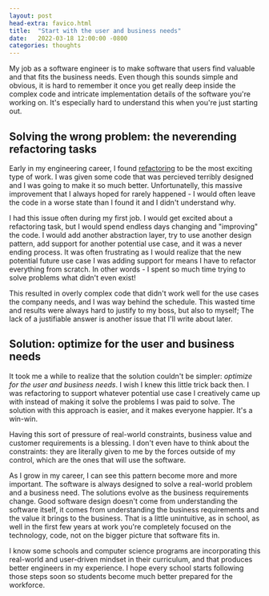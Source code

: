 ```yaml
---
layout: post
head-extra: favico.html
title:  "Start with the user and business needs"
date:   2022-03-18 12:00:00 -0800
categories: thoughts
---
```


My job as a software engineer is to make software that users find valuable and that fits the business needs.
Even though this sounds simple and obvious, it is hard to remember it once you get really deep inside the
complex code and intricate implementation details of the software you're working on.
It's especially hard to understand this when you're just starting out.

## Solving the wrong problem: the neverending refactoring tasks

Early in my engineering career, I found [refactoring](https://martinfowler.com/books/refactoring.html) to be the most exciting type of work.
I was given some code that was percieved terribly designed and I was going to make it so much better.
Unfortunatelly, this massive improvement that I always hoped for rarely happened - I would often leave the code
in a worse state than I found it and I didn't understand why.

I had this issue often during my first job. I would get excited about a refactoring task,
but I would spend endless days changing and "improving" the code.
I would add another abstraction layer, try to use another design pattern, add support for
another potential use case, and it was a never ending process.
It was often frustrating as I would realize that the new potential future use case I was
adding support for means I have to refactor everything from scratch.
In other words - I spent so much time trying to solve problems what didn't even exist!

This resulted in overly complex code that didn't work well for the
use cases the company needs, and I was way behind the schedule.
This wasted time and results were always hard to justify to my boss, but also to myself;
The lack of a justifiable answer is another issue that I'll write about later.

## Solution: optimize for the user and business needs

It took me a while to realize that the solution couldn't be simpler: *optimize for the user and business needs*.
I wish I knew this little trick back then.
I was refactoring to support whatever potential use case I creatively came up with
instead of making it solve the problems I was paid to solve.
The solution with this approach is easier, and it makes everyone happier.
It's a win-win.

Having this sort of pressure of real-world constraints, business value and customer requirements is a blessing.
I don't even have to think about the constraints: they are literally given to me by the forces outside of my control,
which are the ones that will use the software.

As I grow in my career, I can see this pattern become more and more important.
The software is always designed to solve a real-world problem and a business need.
The solutions evolve as the business requirements change.
Good software design doesn't come from understanding the software itself, it comes from understanding the business requirements and the value it
brings to the business.
That is a little unintuitive, as in school, as well in the first few years at work you're completely
focused on the technology, code, not on the bigger picture that software fits in.

I know some schools and computer science programs are incorporating this real-world and user-driven mindset
in their curriculum, and that produces better engineers in my experience. I hope every school starts following those steps soon
so students become much better prepared for the workforce.

<!--
## More examples

Recently I had an argument with a teammate over a release cadence of our software.
We both worked on it in the past, before moving to other projects, so we're not maintaining it any more. the moment the project isn't dead but it isn't actively supported either.
People use it, but not enough people to justify additional investments.

I claimed we should release when needed and he claimed a more frequent release is better and should be required.

To me this is a no brainer: there is value in making it last as long as possible in the current form,
and requiring any additional effort is just a burden and can lead to premature death of the project.

For him the argument is that a frequent release is better.
-->